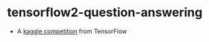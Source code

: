 # tensorflow2-question-answering
 - A [kaggle competition](https://www.kaggle.com/c/tensorflow2-question-answering/overview) from TensorFlow
